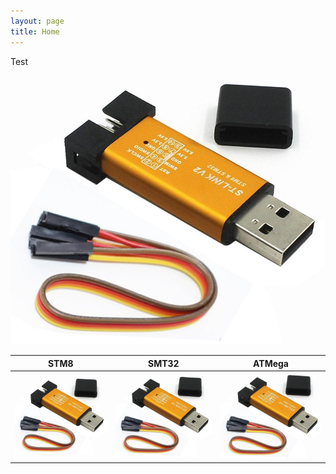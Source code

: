 ```yaml
---
layout: page
title: Home
---
```

Test

![ST-LINK](/img/stlink.jpg)

| STM8 | SMT32 | ATMega|
|-------|---|---|
| ![ST-LINK](/img/stlink.jpg) | ![ST-LINK](/img/stlink.jpg)  | ![ST-LINK](/img/stlink.jpg)  |